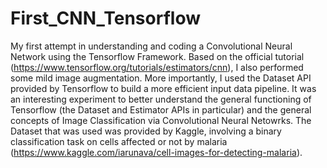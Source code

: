 # First_CNN_Tensorflow
My first attempt in understanding and coding a Convolutional Neural Network using the Tensorflow Framework.
Based on the official tutorial (https://www.tensorflow.org/tutorials/estimators/cnn), I also performed some mild image augmentation.
More importantly, I used the Dataset API provided by Tensorflow to build a more efficient input data pipeline.
It was an interesting experiment to better understand the general functioning of Tensorflow (the Dataset and Estimator APIs in particular) and the general concepts of Image Classification via Convolutional Neural Netowrks.
The Dataset that was used was provided by Kaggle, involving a binary classification task on cells affected or not by malaria (https://www.kaggle.com/iarunava/cell-images-for-detecting-malaria).
